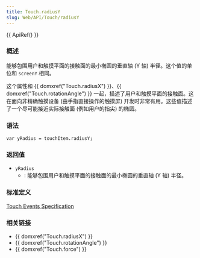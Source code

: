 ```yaml
---
title: Touch.radiusY
slug: Web/API/Touch/radiusY
---
```

{{ ApiRef() }}

### 概述

能够包围用户和触摸平面的接触面的最小椭圆的垂直轴 (Y 轴) 半径。这个值的单位和 `screenY` 相同。

这个属性和 {{ domxref("Touch.radiusX") }}、{{ domxref("Touch.rotationAngle") }} 一起，描述了用户和触摸平面的接触面。这在面向非精确触摸设备 (由手指直接操作的触摸屏) 开发时非常有用。这些值描述了一个尽可能接近实际接触面 (例如用户的指尖) 的椭圆。

### 语法

```plain
var yRadius = touchItem.radiusY;
```

### 返回值

- `yRadius`
  - : 能够包围用户和触摸平面的接触面的最小椭圆的垂直轴 (Y 轴) 半径。

### 标准定义

[Touch Events Specification](http://www.w3.org/TR/touch-events/)

### 相关链接

- {{ domxref("Touch.radiusX") }}
- {{ domxref("Touch.rotationAngle") }}
- {{ domxref("Touch.force") }}
